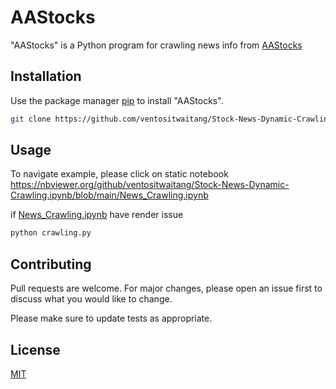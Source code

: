 # AAStocks

"AAStocks" is a Python program for crawling news info from [AAStocks](http://www.aastocks.com/en/stocks/news/aafn-company-news)

## Installation

Use the package manager [pip](https://pip.pypa.io/en/stable/) to install "AAStocks".

```bash
git clone https://github.com/ventositwaitang/Stock-News-Dynamic-Crawling.git
```

## Usage
To navigate example, please click on static notebook
https://nbviewer.org/github/ventositwaitang/Stock-News-Dynamic-Crawling.ipynb/blob/main/News_Crawling.ipynb

if [News_Crawling.ipynb](https://github.com/ventositwaitang/Stock-News-Dynamic-Crawling.ipynb/blob/main/News_Crawling.ipynb) have render issue
```bash
python crawling.py
```

## Contributing

Pull requests are welcome. For major changes, please open an issue first
to discuss what you would like to change.

Please make sure to update tests as appropriate.

## License

[MIT](https://github.com/ventositwaitang/Stock-News-Dynamic-Crawling.ipynb/blob/main/LICENSE.md)
